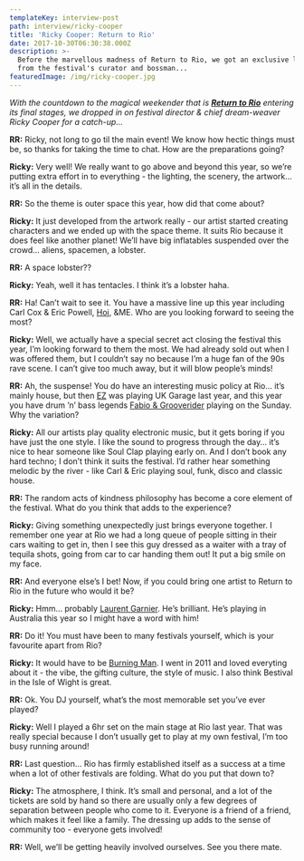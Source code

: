```yaml
---
templateKey: interview-post
path: interview/ricky-cooper
title: 'Ricky Cooper: Return to Rio'
date: 2017-10-30T06:30:38.000Z
description: >-
  Before the marvellous madness of Return to Rio, we got an exclusive lowdown
  from the festival's curator and bossman...
featuredImage: /img/ricky-cooper.jpg
---
```

_With the countdown to the magical weekender that is [**Return to Rio**](https://www.facebook.com/ReturnToRio/) entering its final stages, we dropped in on festival director & chief dream-weaver Ricky Cooper for a catch-up…_

**RR:** Ricky, not long to go til the main event! We know how hectic things must be, so thanks for taking the time to chat. How are the preparations going?

**Ricky:** Very well! We really want to go above and beyond this year, so we’re putting extra effort in to everything - the lighting, the scenery, the artwork… it’s all in the details.

**RR:** So the theme is outer space this year, how did that come about?

**Ricky:** It just developed from the artwork really - our artist started creating characters and we ended up with the space theme. It suits Rio because it does feel like another planet! We’ll have big inflatables suspended over the crowd… aliens, spacemen, a lobster.

**RR:** A space lobster??

**Ricky:** Yeah, well it has tentacles. I think it’s a lobster haha.

**RR:** Ha! Can’t wait to see it. You have a massive line up this year including Carl Cox & Eric Powell, [Hoj](https://www.facebook.com/hoj/), &ME. Who are you looking forward to seeing the most?

**Ricky:** Well, we actually have a special secret act closing the festival this year, I’m looking forward to them the most. We had already sold out when I was offered them, but I couldn’t say no because I’m a huge fan of the 90s rave scene. I can’t give too much away, but it will blow people’s minds! 

**RR:** Ah, the suspense! You do have an interesting music policy at Rio… it’s mainly house, but then [EZ](https://www.facebook.com/djezofficial/) was playing UK Garage last year, and this year you have drum ’n’ bass legends [Fabio & Grooverider](https://www.facebook.com/fabioandgrooverider/) playing on the Sunday. Why the variation?

**Ricky:** All our artists play quality electronic music, but it gets boring if you have just the one style. I like the sound to progress through the day… it’s nice to hear someone like Soul Clap playing early on. And I don’t book any hard techno; I don’t think it suits the festival. I’d rather hear something melodic by the river - like Carl & Eric playing soul, funk, disco and classic house. 

**RR:** The random acts of kindness philosophy has become a core element of the festival. What do you think that adds to the experience?

**Ricky:** Giving something unexpectedly just brings everyone together. I remember one year at Rio we had a long queue of people sitting in their cars waiting to get in, then I see this guy dressed as a waiter with a tray of tequila shots, going from car to car handing them out! It put a big smile on my face.

**RR:** And everyone else’s I bet! Now, if you could bring one artist to Return to Rio in the future who would it be?

**Ricky:** Hmm… probably [Laurent Garnier](https://www.facebook.com/laurentgarnierofficial/). He’s brilliant. He’s playing in Australia this year so I might have a word with him!

**RR:** Do it! You must have been to many festivals yourself, which is your favourite apart from Rio?

**Ricky:** It would have to be [Burning Man](https://l.facebook.com/l.php?u=https%3A%2F%2Fburningman.org%2F&h=ATNFFJGfAmNBT8SJ2Cpu9Y9a6aq5GNUc20X5ZvCzXfl2P6jge0ZWIFPGi_Z-HdS4pWOtwx6Xwt1NhpobN1sOV22IwfHNs16yVc_hnLr6jmH6iXDhmJjjgyQvgRlvMNeBgFmc2qB7SZtAOwFP1KnKdg). I went in 2011 and loved everyting about it - the vibe, the gifting culture, the style of music. I also think Bestival in the Isle of Wight is great.

**RR:** Ok. You DJ yourself, what’s the most memorable set you’ve ever played?

**Ricky:** Well I played a 6hr set on the main stage at Rio last year. That was really special because I don’t usually get to play at my own festival, I’m too busy running around!

**RR:** Last question… Rio has firmly established itself as a success at a time when a lot of other festivals are folding. What do you put that down to?

**Ricky:** The atmosphere, I think. It’s small and personal, and a lot of the tickets are sold by hand so there are usually only a few degrees of separation between people who come to it. Everyone is a friend of a friend, which makes it feel like a family. The dressing up adds to the sense of community too - everyone gets involved!

**RR:** Well, we’ll be getting heavily involved ourselves. See you there mate.
